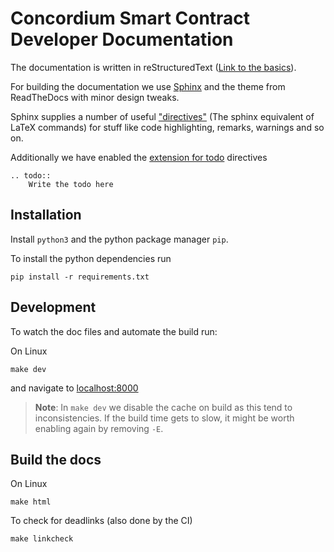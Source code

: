 # Concordium Smart Contract Developer Documentation

The documentation is written in reStructuredText ([Link to the basics](https://www.sphinx-doc.org/en/master/usage/restructuredtext/basics.html)).

For building the documentation we use [Sphinx](https://www.sphinx-doc.org/en/master/index.html) and the theme from ReadTheDocs with minor design tweaks.

Sphinx supplies a number of useful ["directives"](https://www.sphinx-doc.org/en/master/usage/restructuredtext/directives.html) (The sphinx equivalent of LaTeX commands) for stuff like code highlighting, remarks, warnings and so on.

Additionally we have enabled the [extension for todo](https://www.sphinx-doc.org/en/master/usage/extensions/todo.html) directives
```
.. todo::
    Write the todo here
```



## Installation

Install `python3` and the python package manager `pip`.

To install the python dependencies run
```
pip install -r requirements.txt
```

## Development
To watch the doc files and automate the build run:

On Linux
```
make dev
```
and navigate to [localhost:8000](http://localhost:8000)

> **Note**: In `make dev` we disable the cache on build as this tend to inconsistencies.
> If the build time gets to slow, it might be worth enabling again by removing `-E`.

## Build the docs

On Linux
```
make html
```


To check for deadlinks (also done by the CI)
```
make linkcheck
```
